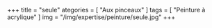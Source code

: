 +++
title = "seule"
ategories = [ "Aux pinceaux" ]
tags = [ "Peinture à acrylique" ]
img = "/img/expertise/peinture/seule.jpg"
+++